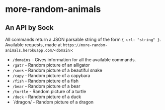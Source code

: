 # more-random-animals
## An API by Sock
All commands return a JSON parsable string of the form `{ url: "string" }`. Available requests, made at `https://more-random-animals.herokuapp.com/<domain>`: 

* `/domains` - Gives information for all the available commands.
* `/gatr` - Random picture of an alligator
* `/snek` - Random picture of a beautiful snake
* `/capy` - Random picture of a capybara
* `/fish` - Random picture of a fish
* `/bear` - Random picture of a bear
* `/turtle` - Random picture of a turtle
* `/duck` - Random picture of a duck
* `/dragon/ - Random picture of a dragon
